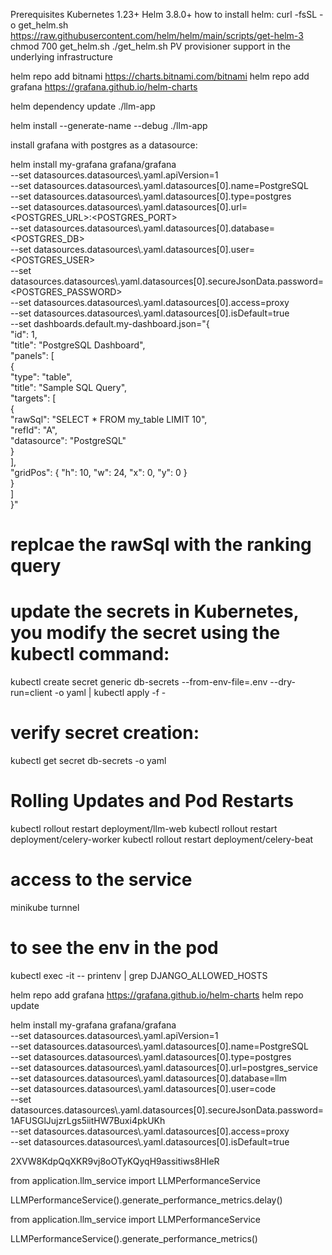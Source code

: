 Prerequisites
Kubernetes 1.23+
Helm 3.8.0+
how to install helm:
 curl -fsSL -o get_helm.sh https://raw.githubusercontent.com/helm/helm/main/scripts/get-helm-3
chmod 700 get_helm.sh 
./get_helm.sh
PV provisioner support in the underlying infrastructure

helm repo add bitnami https://charts.bitnami.com/bitnami
helm repo add grafana https://grafana.github.io/helm-charts


helm dependency update ./llm-app

helm install --generate-name --debug ./llm-app


install grafana with postgres as a datasource:

helm install my-grafana grafana/grafana \
  --set datasources.datasources\\.yaml.apiVersion=1 \
  --set datasources.datasources\\.yaml.datasources[0].name=PostgreSQL \
  --set datasources.datasources\\.yaml.datasources[0].type=postgres \
  --set datasources.datasources\\.yaml.datasources[0].url=<POSTGRES_URL>:<POSTGRES_PORT> \
  --set datasources.datasources\\.yaml.datasources[0].database=<POSTGRES_DB> \
  --set datasources.datasources\\.yaml.datasources[0].user=<POSTGRES_USER> \
  --set datasources.datasources\\.yaml.datasources[0].secureJsonData.password=<POSTGRES_PASSWORD> \
  --set datasources.datasources\\.yaml.datasources[0].access=proxy \
  --set datasources.datasources\\.yaml.datasources[0].isDefault=true \
  --set dashboards.default.my-dashboard.json="{ \
      \"id\": 1, \
      \"title\": \"PostgreSQL Dashboard\", \
      \"panels\": [ \
        { \
          \"type\": \"table\", \
          \"title\": \"Sample SQL Query\", \
          \"targets\": [ \
            { \
              \"rawSql\": \"SELECT * FROM my_table LIMIT 10\", \
              \"refId\": \"A\", \
              \"datasource\": \"PostgreSQL\" \
            } \
          ], \
          \"gridPos\": { \"h\": 10, \"w\": 24, \"x\": 0, \"y\": 0 } \
        } \
      ] \
    }"


# replcae the rawSql with the ranking query

# update the secrets in Kubernetes, you modify the secret using the kubectl command:

kubectl create secret generic db-secrets --from-env-file=.env --dry-run=client -o yaml | kubectl apply -f -

# verify secret creation:

kubectl get secret db-secrets -o yaml

# Rolling Updates and Pod Restarts
kubectl rollout restart deployment/llm-web
kubectl rollout restart deployment/celery-worker
kubectl rollout restart deployment/celery-beat

# access to the service
minikube turnnel

# to see the env in the pod
kubectl exec -it <pod-name> -- printenv | grep DJANGO_ALLOWED_HOSTS


helm repo add grafana https://grafana.github.io/helm-charts
helm repo update

helm install my-grafana grafana/grafana \
  --set datasources.datasources\\.yaml.apiVersion=1 \
  --set datasources.datasources\\.yaml.datasources[0].name=PostgreSQL \
  --set datasources.datasources\\.yaml.datasources[0].type=postgres \
  --set datasources.datasources\\.yaml.datasources[0].url=postgres_service \
  --set datasources.datasources\\.yaml.datasources[0].database=llm \
  --set datasources.datasources\\.yaml.datasources[0].user=code \
  --set datasources.datasources\\.yaml.datasources[0].secureJsonData.password=1AFUSGlJujzrLgs5iitHW7Buxi4pkUKh \
  --set datasources.datasources\\.yaml.datasources[0].access=proxy \
  --set datasources.datasources\\.yaml.datasources[0].isDefault=true


2XVW8KdpQqXKR9vj8oOTyKQyqH9assitiws8HIeR



from application.llm_service import LLMPerformanceService

LLMPerformanceService().generate_performance_metrics.delay()


from application.llm_service import LLMPerformanceService

LLMPerformanceService().generate_performance_metrics()